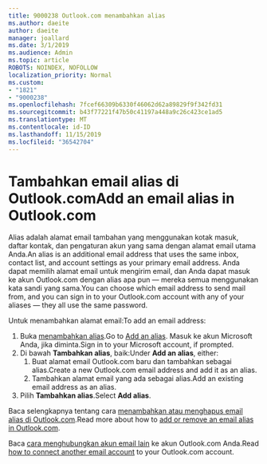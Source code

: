 ```yaml
---
title: 9000238 Outlook.com menambahkan alias
ms.author: daeite
author: daeite
manager: joallard
ms.date: 3/1/2019
ms.audience: Admin
ms.topic: article
ROBOTS: NOINDEX, NOFOLLOW
localization_priority: Normal
ms.custom:
- "1821"
- "9000238"
ms.openlocfilehash: 7fcef66309b6330f46062d62a89829f9f342fd31
ms.sourcegitcommit: b43f77221f47b50c41197a448a9c26c423ce1ad5
ms.translationtype: MT
ms.contentlocale: id-ID
ms.lasthandoff: 11/15/2019
ms.locfileid: "36542704"
---
```

# <a name="add-an-email-alias-in-outlookcom"></a><span data-ttu-id="00a12-102">Tambahkan email alias di Outlook.com</span><span class="sxs-lookup"><span data-stu-id="00a12-102">Add an email alias in Outlook.com</span></span>

<span data-ttu-id="00a12-103">Alias adalah alamat email tambahan yang menggunakan kotak masuk, daftar kontak, dan pengaturan akun yang sama dengan alamat email utama Anda.</span><span class="sxs-lookup"><span data-stu-id="00a12-103">An alias is an additional email address that uses the same inbox, contact list, and account settings as your primary email address.</span></span> <span data-ttu-id="00a12-104">Anda dapat memilih alamat email untuk mengirim email, dan Anda dapat masuk ke akun Outlook.com dengan alias apa pun — mereka semua menggunakan kata sandi yang sama.</span><span class="sxs-lookup"><span data-stu-id="00a12-104">You can choose which email address to send mail from, and you can sign in to your Outlook.com account with any of your aliases — they all use the same password.</span></span>

<span data-ttu-id="00a12-105">Untuk menambahkan alamat email:</span><span class="sxs-lookup"><span data-stu-id="00a12-105">To add an email address:</span></span>

1. <span data-ttu-id="00a12-106">Buka [menambahkan alias](https://go.microsoft.com/fwlink/p/?linkid=864833).</span><span class="sxs-lookup"><span data-stu-id="00a12-106">Go to [Add an alias](https://go.microsoft.com/fwlink/p/?linkid=864833).</span></span> <span data-ttu-id="00a12-107">Masuk ke akun Microsoft Anda, jika diminta.</span><span class="sxs-lookup"><span data-stu-id="00a12-107">Sign in to your Microsoft account, if prompted.</span></span>
2. <span data-ttu-id="00a12-108">Di bawah **Tambahkan alias**, baik:</span><span class="sxs-lookup"><span data-stu-id="00a12-108">Under **Add an alias**, either:</span></span>
    1. <span data-ttu-id="00a12-109">Buat alamat email Outlook.com baru dan tambahkan sebagai alias.</span><span class="sxs-lookup"><span data-stu-id="00a12-109">Create a new Outlook.com email address and add it as an alias.</span></span>
    2. <span data-ttu-id="00a12-110">Tambahkan alamat email yang ada sebagai alias.</span><span class="sxs-lookup"><span data-stu-id="00a12-110">Add an existing email address as an alias.</span></span>
3. <span data-ttu-id="00a12-111">Pilih **Tambahkan alias**.</span><span class="sxs-lookup"><span data-stu-id="00a12-111">Select **Add alias**.</span></span>

<span data-ttu-id="00a12-112">Baca selengkapnya tentang cara [menambahkan atau menghapus email alias di Outlook.com](https://support.office.com/article/459b1989-356d-40fa-a689-8f285b13f1f2?wt.mc_id=Office_Outlook_com_Alchemy).</span><span class="sxs-lookup"><span data-stu-id="00a12-112">Read more about how to [add or remove an email alias in Outlook.com](https://support.office.com/article/459b1989-356d-40fa-a689-8f285b13f1f2?wt.mc_id=Office_Outlook_com_Alchemy).</span></span>  

<span data-ttu-id="00a12-113">Baca [cara menghubungkan akun email lain](https://support.office.com/article/c5224df4-5885-4e79-91ba-523aa743f0ba?wt.mc_id=Office_Outlook_com_Alchemy) ke akun Outlook.com Anda.</span><span class="sxs-lookup"><span data-stu-id="00a12-113">Read [how to connect another email account](https://support.office.com/article/c5224df4-5885-4e79-91ba-523aa743f0ba?wt.mc_id=Office_Outlook_com_Alchemy) to your Outlook.com account.</span></span>